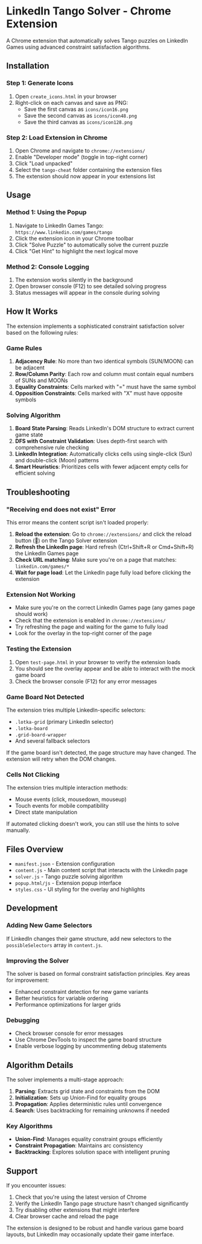 # LinkedIn Tango Solver - Chrome Extension

A Chrome extension that automatically solves Tango puzzles on LinkedIn Games using advanced constraint satisfaction algorithms.

## Installation

### Step 1: Generate Icons
1. Open `create_icons.html` in your browser
2. Right-click on each canvas and save as PNG:
   - Save the first canvas as `icons/icon16.png`
   - Save the second canvas as `icons/icon48.png`
   - Save the third canvas as `icons/icon128.png`

### Step 2: Load Extension in Chrome
1. Open Chrome and navigate to `chrome://extensions/`
2. Enable "Developer mode" (toggle in top-right corner)
3. Click "Load unpacked"
4. Select the `tango-cheat` folder containing the extension files
5. The extension should now appear in your extensions list

## Usage

### Method 1: Using the Popup
1. Navigate to LinkedIn Games Tango: `https://www.linkedin.com/games/tango`
2. Click the extension icon in your Chrome toolbar
3. Click "Solve Puzzle" to automatically solve the current puzzle
4. Click "Get Hint" to highlight the next logical move

### Method 2: Console Logging
1. The extension works silently in the background
2. Open browser console (F12) to see detailed solving progress
3. Status messages will appear in the console during solving

## How It Works

The extension implements a sophisticated constraint satisfaction solver based on the following rules:

### Game Rules
1. **Adjacency Rule**: No more than two identical symbols (SUN/MOON) can be adjacent
2. **Row/Column Parity**: Each row and column must contain equal numbers of SUNs and MOONs
3. **Equality Constraints**: Cells marked with "=" must have the same symbol
4. **Opposition Constraints**: Cells marked with "X" must have opposite symbols

### Solving Algorithm
1. **Board State Parsing**: Reads LinkedIn's DOM structure to extract current game state
2. **DFS with Constraint Validation**: Uses depth-first search with comprehensive rule checking
3. **LinkedIn Integration**: Automatically clicks cells using single-click (Sun) and double-click (Moon) patterns
4. **Smart Heuristics**: Prioritizes cells with fewer adjacent empty cells for efficient solving

## Troubleshooting

### "Receiving end does not exist" Error
This error means the content script isn't loaded properly:
1. **Reload the extension**: Go to `chrome://extensions/` and click the reload button (🔄) on the Tango Solver extension
2. **Refresh the LinkedIn page**: Hard refresh (Ctrl+Shift+R or Cmd+Shift+R) the LinkedIn Games page
3. **Check URL matching**: Make sure you're on a page that matches: `linkedin.com/games/*`
4. **Wait for page load**: Let the LinkedIn page fully load before clicking the extension

### Extension Not Working
- Make sure you're on the correct LinkedIn Games page (any games page should work)
- Check that the extension is enabled in `chrome://extensions/`
- Try refreshing the page and waiting for the game to fully load
- Look for the overlay in the top-right corner of the page

### Testing the Extension
1. Open `test-page.html` in your browser to verify the extension loads
2. You should see the overlay appear and be able to interact with the mock game board
3. Check the browser console (F12) for any error messages

### Game Board Not Detected
The extension tries multiple LinkedIn-specific selectors:
- `.lotka-grid` (primary LinkedIn selector)
- `.lotka-board`
- `.grid-board-wrapper`
- And several fallback selectors

If the game board isn't detected, the page structure may have changed. The extension will retry when the DOM changes.

### Cells Not Clicking
The extension tries multiple interaction methods:
- Mouse events (click, mousedown, mouseup)
- Touch events for mobile compatibility
- Direct state manipulation

If automated clicking doesn't work, you can still use the hints to solve manually.

## Files Overview

- `manifest.json` - Extension configuration
- `content.js` - Main content script that interacts with the LinkedIn page
- `solver.js` - Tango puzzle solving algorithm
- `popup.html/js` - Extension popup interface
- `styles.css` - UI styling for the overlay and highlights

## Development

### Adding New Game Selectors
If LinkedIn changes their game structure, add new selectors to the `possibleSelectors` array in `content.js`.

### Improving the Solver
The solver is based on formal constraint satisfaction principles. Key areas for improvement:
- Enhanced constraint detection for new game variants
- Better heuristics for variable ordering
- Performance optimizations for larger grids

### Debugging
- Check browser console for error messages
- Use Chrome DevTools to inspect the game board structure
- Enable verbose logging by uncommenting debug statements

## Algorithm Details

The solver implements a multi-stage approach:

1. **Parsing**: Extracts grid state and constraints from the DOM
2. **Initialization**: Sets up Union-Find for equality groups
3. **Propagation**: Applies deterministic rules until convergence
4. **Search**: Uses backtracking for remaining unknowns if needed

### Key Algorithms
- **Union-Find**: Manages equality constraint groups efficiently
- **Constraint Propagation**: Maintains arc consistency
- **Backtracking**: Explores solution space with intelligent pruning

## Support

If you encounter issues:
1. Check that you're using the latest version of Chrome
2. Verify the LinkedIn Tango page structure hasn't changed significantly
3. Try disabling other extensions that might interfere
4. Clear browser cache and reload the page

The extension is designed to be robust and handle various game board layouts, but LinkedIn may occasionally update their game interface.